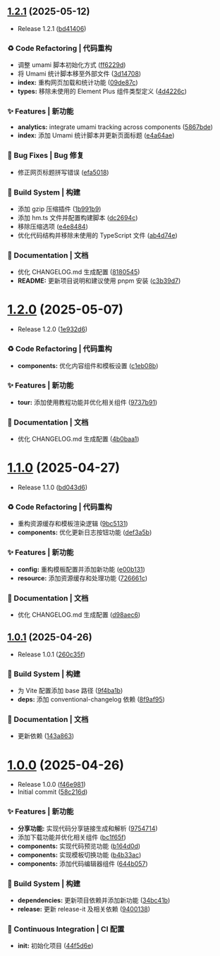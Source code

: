 ## [1.2.1](https://github.com/wangxiaoze-view/playground/compare/1.2.0...1.2.1) (2025-05-12)


* Release 1.2.1 ([bd41406](https://github.com/wangxiaoze-view/playground/commit/bd4140655f251a1d56955822b289703a835528e5))


### ♻ Code Refactoring | 代码重构

* 调整 umami 脚本初始化方式 ([ff6229d](https://github.com/wangxiaoze-view/playground/commit/ff6229dcba8454117c22319a41bdff8a135c44b9))
* 将 Umami 统计脚本移至外部文件 ([3d14708](https://github.com/wangxiaoze-view/playground/commit/3d1470855d5c41ade7593371e0bdfecccfef02d1))
* **index:** 重构网页加载和统计功能 ([09de87c](https://github.com/wangxiaoze-view/playground/commit/09de87ceb4895d6d5a2d8ab74322536dcfe6d200))
* **types:** 移除未使用的 Element Plus 组件类型定义 ([4d4226c](https://github.com/wangxiaoze-view/playground/commit/4d4226c3abade12b6d458862a48cc9fda3dfe523))


### ✨ Features | 新功能

* **analytics:** integrate umami tracking across components ([5867bde](https://github.com/wangxiaoze-view/playground/commit/5867bde50b21c5171745e5496db28d7f23d3a193))
* **index:** 添加 Umami 统计脚本并更新页面标题 ([e4a64ae](https://github.com/wangxiaoze-view/playground/commit/e4a64ae8d9549b6d779690d8615f517d2ea6ea22))


### 🐛 Bug Fixes | Bug 修复

* 修正网页标题拼写错误 ([efa5018](https://github.com/wangxiaoze-view/playground/commit/efa50181425ad3ce9820163bcae92926d55bdc30))


### 👷‍ Build System | 构建

* 添加 gzip 压缩插件 ([1b991b9](https://github.com/wangxiaoze-view/playground/commit/1b991b9b0f9ddb27938a1bfe35072dfc2d556880))
* 添加 hm.ts 文件并配置构建脚本 ([dc2694c](https://github.com/wangxiaoze-view/playground/commit/dc2694cd1cb4154dfdcc9c23f12c15df04e0a8e1))
* 移除压缩选项 ([e4e8484](https://github.com/wangxiaoze-view/playground/commit/e4e84842540c99ef5aa663f63aa5507f43b966d5))
* 优化代码结构并移除未使用的 TypeScript 文件 ([ab4d74e](https://github.com/wangxiaoze-view/playground/commit/ab4d74e39b1613fa5f6dbd7328768b5012341c95))


### 📝 Documentation | 文档

* 优化 CHANGELOG.md 生成配置 ([8180545](https://github.com/wangxiaoze-view/playground/commit/81805451525c736666799d861bc40fb9b6ca0c78))
* **README:** 更新项目说明和建议使用 pnpm 安装 ([c3b39d7](https://github.com/wangxiaoze-view/playground/commit/c3b39d73d5f9cc904997c003c26af0e9ba97fec4))



# [1.2.0](https://github.com/wangxiaoze-view/playground/compare/1.1.0...1.2.0) (2025-05-07)


* Release 1.2.0 ([1e932d6](https://github.com/wangxiaoze-view/playground/commit/1e932d6d4a56adafd5d40012b6ae176a4aadd96e))


### ♻ Code Refactoring | 代码重构

* **components:** 优化内容组件和模板设置 ([c1eb08b](https://github.com/wangxiaoze-view/playground/commit/c1eb08bb4135ee8bc72f1c6c678d4558cf676205))


### ✨ Features | 新功能

* **tour:** 添加使用教程功能并优化相关组件 ([9737b91](https://github.com/wangxiaoze-view/playground/commit/9737b918b64836d9894a18dc8663240ec4c00858))


### 📝 Documentation | 文档

* 优化 CHANGELOG.md 生成配置 ([4b0baa1](https://github.com/wangxiaoze-view/playground/commit/4b0baa148942eae21e99fbe3f9d8764e5ee295d1))



# [1.1.0](https://github.com/wangxiaoze-view/playground/compare/1.0.1...1.1.0) (2025-04-27)


* Release 1.1.0 ([bd043d6](https://github.com/wangxiaoze-view/playground/commit/bd043d658b56e28104002a037ad9aea31e7fc37c))


### ♻ Code Refactoring | 代码重构

* 重构资源缓存和模板渲染逻辑 ([9bc5131](https://github.com/wangxiaoze-view/playground/commit/9bc513100cf8e556d7bf2e7925ae010c71608bb5))
* **components:** 优化更新日志按钮功能 ([def3a5b](https://github.com/wangxiaoze-view/playground/commit/def3a5b5919b14cc22b8a20e4f6749996af0d5fe))


### ✨ Features | 新功能

* **config:** 重构模板配置并添加新功能 ([e00b131](https://github.com/wangxiaoze-view/playground/commit/e00b131e1bdbdbba757b58f9ecd709a7df24dc2a))
* **resource:** 添加资源缓存和处理功能 ([726661c](https://github.com/wangxiaoze-view/playground/commit/726661c82fc22b5a062b36c28650105f7f51efcc))


### 📝 Documentation | 文档

* 优化 CHANGELOG.md 生成配置 ([d98aec6](https://github.com/wangxiaoze-view/playground/commit/d98aec6a5a9ad61245eff50f349b1c5742dd877c))



## [1.0.1](https://github.com/wangxiaoze-view/playground/compare/1.0.0...1.0.1) (2025-04-26)


* Release 1.0.1 ([260c35f](https://github.com/wangxiaoze-view/playground/commit/260c35fc94c01aa526f998dd9bdcb2982c6cdd4e))


### 👷‍ Build System | 构建

* 为 Vite 配置添加 base 路径 ([9f4ba1b](https://github.com/wangxiaoze-view/playground/commit/9f4ba1b11780f7b796710e6852799958aa5edad6))
* **deps:** 添加 conventional-changelog 依赖 ([8f9af95](https://github.com/wangxiaoze-view/playground/commit/8f9af95c284f2407b058aa5f1bc15eacca8cfe27))


### 📝 Documentation | 文档

* 更新依赖 ([143a863](https://github.com/wangxiaoze-view/playground/commit/143a8637e18f4c2a02bcb0ba4009b3021b1a42d8))



# [1.0.0](https://github.com/wangxiaoze-view/playground/compare/58c216dce67e7d50b808003b05a7cad0ca3a8921...1.0.0) (2025-04-26)


* Release 1.0.0 ([f46e981](https://github.com/wangxiaoze-view/playground/commit/f46e981de13165a9defc2a2b9e09999c6b8565a0))
* Initial commit ([58c216d](https://github.com/wangxiaoze-view/playground/commit/58c216dce67e7d50b808003b05a7cad0ca3a8921))


### ✨ Features | 新功能

* **分享功能:** 实现代码分享链接生成和解析 ([9754714](https://github.com/wangxiaoze-view/playground/commit/97547142067f190522ef90c75a1c50e4bd51b4e2))
* 添加下载功能并优化相关组件 ([bc1f65f](https://github.com/wangxiaoze-view/playground/commit/bc1f65f4ca0cec1c61ac3e6160f74c9eddb2d7ea))
* **components:** 实现代码预览功能 ([b164d0d](https://github.com/wangxiaoze-view/playground/commit/b164d0d24c911b6a0e6d612968ef283b69916d40))
* **components:** 实现模板切换功能 ([b4b33ac](https://github.com/wangxiaoze-view/playground/commit/b4b33acadc6b8058a5a47bbdf20d71e2b47619f4))
* **components:** 添加代码编辑器组件 ([644b057](https://github.com/wangxiaoze-view/playground/commit/644b057a324ce55748c4ba0ebcf5e69e6d9558e6))


### 👷‍ Build System | 构建

* **dependencies:** 更新项目依赖并添加新功能 ([34bc41b](https://github.com/wangxiaoze-view/playground/commit/34bc41b183fcdee057a1d1f43b63bf7ebe1e11ce))
* **release:** 更新 release-it 及相关依赖 ([9400138](https://github.com/wangxiaoze-view/playground/commit/940013855326e09a9abb0c67d8d2fc2398518f50))


### 🔧 Continuous Integration | CI 配置

* **init:** 初始化项目 ([44f5d6e](https://github.com/wangxiaoze-view/playground/commit/44f5d6e49e944014d19834e0c627205ed5010a92))



